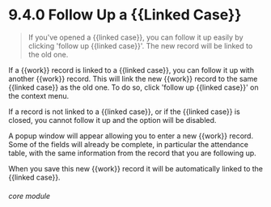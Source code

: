 # 9.4.0    Follow Up a {{Linked Case}}

> If you've opened a {{linked case}}, you can follow it up easily by clicking 'follow up {{linked case}}'. The new record will be linked to the old one. 

If a {{work}} record is linked to a {{linked case}}, you can follow it up with another {{work}} record. This will link the new {{work}} record to the same {{linked case}} as the old one. To do so, click 'follow up {{linked case}}' on the context menu.

If a record is not linked to a {{linked case}}, or if the {{linked case}} is closed, you cannot follow it up and the option will be disabled.

A popup window will appear allowing you to enter a new {{work}} record. Some of the fields will already be complete, in particular the attendance table, with the same information from the record that you are following up.

When you save this new {{work}} record it will be automatically linked to the {{linked case}}. 

###### core module

